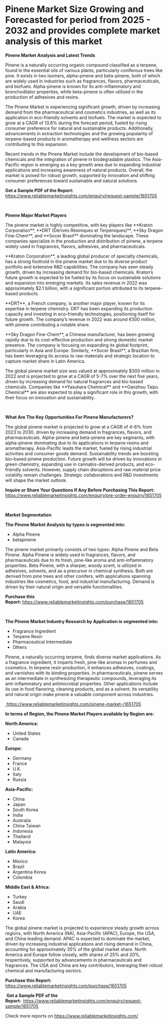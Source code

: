 <p><h1>Pinene Market Size Growing and Forecasted for period from 2025 - 2032 and provides complete market analysis of this market</h1></p><p><strong>Pinene Market Analysis and Latest Trends</strong></p>
<p><p>Pinene is a naturally occurring organic compound classified as a terpene, found in the essential oils of various plants, particularly coniferous trees like pine. It exists in two isomers, alpha-pinene and beta-pinene, both of which are widely used in industries such as fragrances, flavors, pharmaceuticals, and biofuels. Alpha-pinene is known for its anti-inflammatory and bronchodilator properties, while beta-pinene is often utilized in the production of adhesives and resins.</p><p>The Pinene Market is experiencing significant growth, driven by increasing demand from the pharmaceutical and cosmetics industries, as well as its application in eco-friendly solvents and biofuels. The market is expected to grow at a CAGR of 13.8% during the forecast period, fueled by rising consumer preference for natural and sustainable products. Additionally, advancements in extraction technologies and the growing popularity of terpene-based products in aromatherapy and wellness sectors are contributing to this expansion.</p><p>Recent trends in the Pinene Market include the development of bio-based chemicals and the integration of pinene in biodegradable plastics. The Asia-Pacific region is emerging as a key growth area due to expanding industrial applications and increasing awareness of natural products. Overall, the market is poised for robust growth, supported by innovation and shifting consumer preferences toward sustainable and natural solutions.</p></p>
<p><strong>Get a Sample PDF of the Report:&nbsp;</strong> <a href="https://www.reliablemarketinsights.com/enquiry/request-sample/1651705?utm_campaign=2114&utm_medium=2&utm_source=Github&utm_content=ia&utm_term=25012025&utm_id=pinene">https://www.reliablemarketinsights.com/enquiry/request-sample/1651705</a></p>
<p>&nbsp;</p>
<p><strong>Pinene Major Market Players</strong></p>
<p><p>The pinene market is highly competitive, with key players like **Kraton Corporation**, **DRT (Dérivés Résiniques et Terpéniques)**, **Sky Dragon Fine-Chem**, and **Socer Brasil** dominating the landscape. These companies specialize in the production and distribution of pinene, a terpene widely used in fragrances, flavors, adhesives, and pharmaceuticals.</p><p>**Kraton Corporation**, a leading global producer of specialty chemicals, has a strong foothold in the pinene market due to its diverse product portfolio and extensive R&D capabilities. The company has seen steady growth, driven by increasing demand for bio-based chemicals. Kraton’s future growth is expected to be fueled by its focus on sustainable solutions and expansion into emerging markets. Its sales revenue in 2022 was approximately $2.1 billion, with a significant portion attributed to its terpene-based products.</p><p>**DRT**, a French company, is another major player, known for its expertise in terpene chemistry. DRT has been expanding its production capacity and investing in eco-friendly technologies, positioning itself for future growth. The company’s revenue in 2022 was around €500 million, with pinene contributing a notable share.</p><p>**Sky Dragon Fine-Chem**, a Chinese manufacturer, has been growing rapidly due to its cost-effective production and strong domestic market presence. The company is focusing on expanding its global footprint, particularly in Asia and Europe. Similarly, **Socer Brasil**, a Brazilian firm, has been leveraging its access to raw materials and strategic location to capture market share in Latin America.</p><p>The global pinene market size was valued at approximately $300 million in 2022 and is projected to grow at a CAGR of 5-7% over the next five years, driven by increasing demand for natural fragrances and bio-based chemicals. Companies like **Yasuhara Chemical** and **Ganzhou Taipu Chemical** are also expected to play a significant role in this growth, with their focus on innovation and sustainability.</p></p>
<p>&nbsp;</p>
<p><strong>What Are The Key Opportunities For Pinene Manufacturers?</strong></p>
<p><p>The global pinene market is projected to grow at a CAGR of 4-6% from 2023 to 2030, driven by increasing demand in fragrances, flavors, and pharmaceuticals. Alpha-pinene and beta-pinene are key segments, with alpha-pinene dominating due to its applications in terpene resins and aromatherapy. Asia-Pacific leads the market, fueled by rising industrial activities and consumer goods demand. Sustainability trends are boosting bio-based pinene production. Future growth will be driven by innovations in green chemistry, expanding use in cannabis-derived products, and eco-friendly solvents. However, supply chain disruptions and raw material price volatility remain challenges. Strategic collaborations and R&D investments will shape the market outlook.</p></p>
<p><strong>Inquire or Share Your Questions If Any Before Purchasing This Report:</strong> <a href="https://www.reliablemarketinsights.com/enquiry/pre-order-enquiry/1651705?utm_campaign=2114&utm_medium=2&utm_source=Github&utm_content=ia&utm_term=25012025&utm_id=pinene">https://www.reliablemarketinsights.com/enquiry/pre-order-enquiry/1651705</a></p>
<p>&nbsp;</p>
<p><strong>Market Segmentation</strong></p>
<p><strong>The Pinene Market Analysis by types is segmented into:</strong></p>
<p><ul><li>Alpha Pinene</li><li>betapinene</li></ul></p>
<p><p>The pinene market primarily consists of two types: Alpha Pinene and Beta Pinene. Alpha Pinene is widely used in fragrances, flavors, and pharmaceuticals due to its fresh, pine-like aroma and anti-inflammatory properties. Beta Pinene, with a sharper, woody scent, is utilized in adhesives, solvents, and as a precursor in chemical synthesis. Both are derived from pine trees and other conifers, with applications spanning industries like cosmetics, food, and industrial manufacturing. Demand is driven by their natural origin and versatile functionalities.</p></p>
<p><strong>Purchase this Report:&nbsp;</strong><a href="https://www.reliablemarketinsights.com/purchase/1651705?utm_campaign=2114&utm_medium=2&utm_source=Github&utm_content=ia&utm_term=25012025&utm_id=pinene">https://www.reliablemarketinsights.com/purchase/1651705</a></p>
<p>&nbsp;</p>
<p><strong>The Pinene Market Industry Research by Application is segmented into:</strong></p>
<p><ul><li>Fragrance Ingredient</li><li>Terpene Resin</li><li>Pharmaceutical Intermediate</li><li>Others</li></ul></p>
<p><p>Pinene, a naturally occurring terpene, finds diverse market applications. As a fragrance ingredient, it imparts fresh, pine-like aromas in perfumes and cosmetics. In terpene resin production, it enhances adhesives, coatings, and varnishes with its binding properties. In pharmaceuticals, pinene serves as an intermediate in synthesizing therapeutic compounds, leveraging its anti-inflammatory and antimicrobial properties. Other applications include its use in food flavoring, cleaning products, and as a solvent. Its versatility and natural origin make pinene a valuable component across industries.</p></p>
<p><a href="https://www.reliablemarketinsights.com/pinene-market-r1651705?utm_campaign=2114&utm_medium=2&utm_source=Github&utm_content=ia&utm_term=25012025&utm_id=pinene">&nbsp;https://www.reliablemarketinsights.com/pinene-market-r1651705</a></p>
<p><strong>In terms of Region, the Pinene Market Players available by Region are:</strong></p>
<p>
    <p> <strong> North America: </strong>
        <ul>
            <li>United States</li>
            <li>Canada</li>
        </ul>
        </p> 
    <p> <strong> Europe: </strong>
        <ul>
            <li>Germany</li>
            <li>France</li>
            <li>U.K.</li>
            <li>Italy</li>
            <li>Russia</li>
        </ul>
        </p> 
    <p> <strong> Asia-Pacific: </strong>
        <ul>
            <li>China</li>
            <li>Japan</li>
            <li>South Korea</li>
            <li>India</li>
            <li>Australia</li>
            <li>China Taiwan</li>
            <li>Indonesia</li>
            <li>Thailand</li>
            <li>Malaysia</li>
        </ul>
        </p> 
    <p> <strong> Latin America: </strong>
        <ul>
            <li>Mexico</li>
            <li>Brazil</li>
            <li>Argentina Korea</li>
            <li>Colombia</li>
        </ul>
        </p> 
    <p> <strong> Middle East & Africa: </strong>
        <ul>
            <li>Turkey</li>
            <li>Saudi</li>
            <li>Arabia</li>
            <li>UAE</li>
            <li>Korea</li>
        </ul>
    </p>
    </p>
<p><p>The global pinene market is projected to experience steady growth across regions, with North America (NA), Asia-Pacific (APAC), Europe, the USA, and China leading demand. APAC is expected to dominate the market, driven by increasing industrial applications and rising demand in China, accounting for approximately 35% of the global market share. North America and Europe follow closely, with shares of 25% and 20%, respectively, supported by advancements in pharmaceuticals and fragrances. The USA and China are key contributors, leveraging their robust chemical and manufacturing sectors.</p></p>
<p><strong>Purchase this Report: </strong><a href="https://www.reliablemarketinsights.com/purchase/1651705?utm_campaign=2114&utm_medium=2&utm_source=Github&utm_content=ia&utm_term=25012025&utm_id=pinene">https://www.reliablemarketinsights.com/purchase/1651705</a></p>
<p>&nbsp;<strong>Get a Sample PDF of the Report:&nbsp;&nbsp;</strong><a href="https://www.reliablemarketinsights.com/enquiry/request-sample/1651705?utm_campaign=2114&utm_medium=2&utm_source=Github&utm_content=ia&utm_term=25012025&utm_id=pinene">https://www.reliablemarketinsights.com/enquiry/request-sample/1651705</a></p>
<p><strong></strong></p>
<p>Check more reports on <a href="https://www.reliablemarketinsights.com/?utm_campaign=2114&utm_medium=2&utm_source=Github&utm_content=ia&utm_term=25012025&utm_id=pinene">https://www.reliablemarketinsights.com/</a></p>